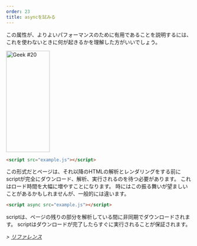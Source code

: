```yaml
---
order: 23
title: asyncを試みる
---
```


この属性が、よりよいパフォーマンスのために有用であることを説明するには、これを使わないときに何が起きるかを理解した方がいいでしょう。

<div class="img-left">
  <img id="geek-20" class="icos-geek" src="http://browserdiet.com/img/20.png" alt="Geek #20" width="118" height="275" />
</div>

``` html
<script src="example.js"></script>
```

この形式だとページは、それ以降のHTMLの解析とレンダリングをする前にscriptが完全にダウンロード、解析、実行されるのを待つ必要があります。 これはロード時間を大幅に増やすことになります。 時にはこの振る舞いが望ましいことがあるかもしれませんが、一般的には違います。

``` html
<script async src="example.js"></script>
```

scriptは、ページの残りの部分を解析している間に非同期でダウンロードされます。 scriptはダウンロードが完了したらすぐに実行されることが保証されます。

*> [リファレンス](https://github.com/zenorocha/browser-diet/wiki/References#try-out-async)*
